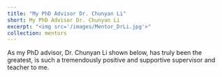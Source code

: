```yaml
---
title: "My PhD Advisor Dr. Chunyan Li"
short: My PhD Advisor Dr. Chunyan Li
excerpt: "<img src='/images/Mentor_DrLi.jpg'>"
collection: mentors
---
```


As my PhD advisor, Dr. Chunyan Li shown below, has truly been the greatest, is such a tremendously positive and supportive supervisor and teacher to me. 
